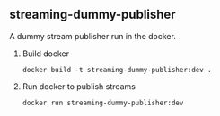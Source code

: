 ## streaming-dummy-publisher
A dummy stream publisher run in the docker.

1. Build docker
    ```shell
    docker build -t streaming-dummy-publisher:dev .
    ```

2. Run docker to publish streams
    ```shell
    docker run streaming-dummy-publisher:dev
    ```
